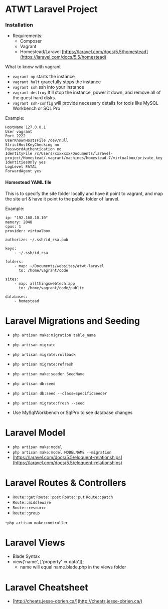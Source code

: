 # ATWT Laravel Project

### Installation
- Requirements:  
	- Composer
	- Vagrant
	- Homestead/Laravel [https://laravel.com/docs/5.5/homestead](https://laravel.com/docs/5.5/homestead)

What to know with vagrant
- `vagrant up` starts the instance
- `vagrant halt`  gracefully stops the instance
- `vagrant ssh` ssh into your instance
- `vagrant destroy`  It'll stop the instance, power it down, and remove all of the guest hard disks.
- `vagrant ssh-config` will provide necessary details for tools like MySQL Workbench or SQL Pro

Example:
```                                                                                                     Host homestead
HostName 127.0.0.1                                                                                                            
User vagrant                                                                                                                  
Port 2222                                                                                                                     
UserKnownHostsFile /dev/null                                                                                                  
StrictHostKeyChecking no                                                                                                      
PasswordAuthentication no                                                                                                     
IdentityFile /c/Users/xxxxxxx/Documents/laravel-project/Homestead/.vagrant/machines/homestead-7/virtualbox/private_key
IdentitiesOnly yes                                                                                                            
LogLevel FATAL                                                                                                                
ForwardAgent yes                                                                                                                                                                                                                                            
```
#### Homestead YAML file
This is to specify the site folder locally and have it point to vagrant, and map the site url & have it point to the public folder of laravel.

Example:
```
ip: "192.168.10.10"
memory: 2048
cpus: 1
provider: virtualbox

authorize: ~/.ssh/id_rsa.pub

keys:
    - ~/.ssh/id_rsa

folders:
    - map: ~/Documents/websites/atwt-laravel
      to: /home/vagrant/code

sites:
    - map: allthingswebtech.app
      to: /home/vagrant/code/public

databases:
    - homestead
```

# Laravel Migrations and Seeding

- `php artisan make:migration table_name`
- `php artisan migrate`
- `php artisan migrate:rollback`
- `php artisan migrate:refresh`
- `php artisan make:seeder SeedName`
- `php artisan db:seed`
- `php artisan db:seed --class=SpecificSeeder`
- `php artisan migrate:fresh --seed`

- Use MySqlWorkbench or SqlPro to see database changes

# Laravel Model
- `php artisan make:model`
- `php artisan make:model MODELNAME --migration`
- [https://laravel.com/docs/5.5/eloquent-relationships](https://laravel.com/docs/5.5/eloquent-relationships)

# Laravel Routes & Controllers
- `Route::get` `Route::post` `Route::put` `Route::patch`
- `Route::middleware`
- `Route::resource`
- `Route::group`

-`php artisan make:controller`

# Laravel Views
- Blade Syntax
- view('name', ['property' => data']);
	- name will equal name.blade.php in the views folder

# Laravel Cheatsheet
- [http://cheats.jesse-obrien.ca/](http://cheats.jesse-obrien.ca/)
